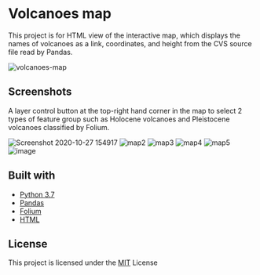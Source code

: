 # Volcanoes map
This project is for HTML view of the interactive map, which displays the names of volcanoes as a link, coordinates, and height from the CVS source file read by Pandas.

![volcanoes-map](https://user-images.githubusercontent.com/52568892/103412265-e01abd80-4b39-11eb-89aa-59d96637423c.png)

## Screenshots 

A layer control button at the top-right hand corner in the map to select 2 types of feature group such as Holocene volcanoes and Pleistocene volcanoes classified by Folium.

![Screenshot 2020-10-27 154917](https://user-images.githubusercontent.com/52568892/97360400-274fae00-186c-11eb-8631-bb9ec60f4f19.jpg)
![map2](https://user-images.githubusercontent.com/52568892/97360528-549c5c00-186c-11eb-8a18-704a97671be1.jpg)
![map3](https://user-images.githubusercontent.com/52568892/97360653-78f83880-186c-11eb-9095-1435fae01e08.jpg)
![map4](https://user-images.githubusercontent.com/52568892/97360739-94fbda00-186c-11eb-9590-2e766f51a0bf.jpg)
![map5](https://user-images.githubusercontent.com/52568892/97360798-aa710400-186c-11eb-9371-a30b10cba1a7.jpg)
![image](https://user-images.githubusercontent.com/52568892/97360874-c4124b80-186c-11eb-84ef-78a44c69b38f.png)

## Built with

- [Python 3.7](https://www.python.org/)
- [Pandas](https://pandas.pydata.org/)
- [Folium](https://python-visualization.github.io/folium/)
- [HTML](https://developer.mozilla.org/en-US/docs/Web/HTML)

## License

This project is licensed under the [MIT](https://github.com/minji-mia/Volcanoes_map/blob/master/LICENSE) License
